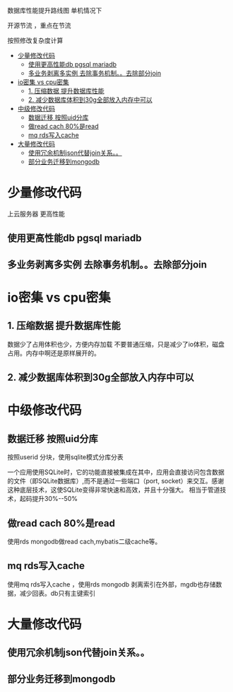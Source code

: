 数据库性能提升路线图  单机情况下

开源节流 ，重点在节流

按照修改复杂度计算

<!-- TOC -->

- [少量修改代码](#少量修改代码)
  - [使用更高性能db  pgsql  mariadb](#使用更高性能db--pgsql--mariadb)
  - [多业务剥离多实例 去除事务机制。。去除部分join](#多业务剥离多实例-去除事务机制去除部分join)
- [io密集 vs cpu密集](#io密集-vs-cpu密集)
  - [1. 压缩数据 提升数据库性能](#1-压缩数据-提升数据库性能)
  - [2. 减少数据库体积到30g全部放入内存中可以](#2-减少数据库体积到30g全部放入内存中可以)
- [中级修改代码](#中级修改代码)
  - [数据迁移 按照uid分库](#数据迁移-按照uid分库)
  - [做read cach 80%是read](#做read-cach-80是read)
  - [mq rds写入cache](#mq-rds写入cache)
- [大量修改代码](#大量修改代码)
  - [使用冗余机制json代替join关系。。](#使用冗余机制json代替join关系)
  - [部分业务迁移到mongodb](#部分业务迁移到mongodb)

<!-- /TOC -->

# 少量修改代码

上云服务器 更高性能

## 使用更高性能db  pgsql  mariadb

## 多业务剥离多实例 去除事务机制。。去除部分join

# io密集 vs cpu密集

## 1. 压缩数据 提升数据库性能
数据少了占用体积也少，方便内存加载
不要普通压缩，只是减少了io体积，磁盘占用。内存中啊还是原样展开的。

## 2. 减少数据库体积到30g全部放入内存中可以

# 中级修改代码


## 数据迁移 按照uid分库
按照userid 分块，使用sqlite模式分库分表

一个应用使用SQLite时，它的功能直接被集成在其中，应用会直接访问包含数据的文件（即SQLite数据库）,而不是通过一些端口（port, socket）来交互。感谢这种底层技术，这使SQLite变得非常快速和高效，并且十分强大。
相当于管道技术，起码提升30%--50%

## 做read cach 80%是read
使用rds mongodb做read cach,mybatis二级cache等。

## mq rds写入cache 
使用mq rds写入cache ，使用rds mongodb 剥离索引在外部，mgdb也存储数据，减少回表。db只有主键索引



# 大量修改代码

## 使用冗余机制json代替join关系。。

## 部分业务迁移到mongodb



